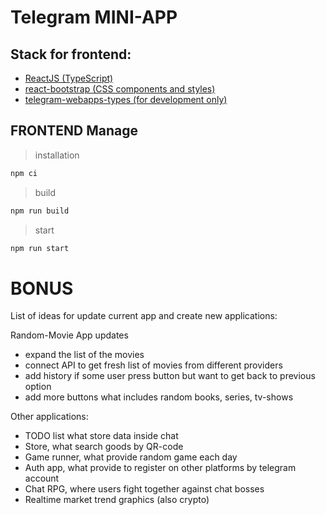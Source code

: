 # Telegram MINI-APP

## Stack for frontend:
- [ReactJS (TypeScript)](https://www.npmjs.com/package/react) 
- [react-bootstrap (CSS components and styles)](https://react-bootstrap.netlify.app/)
- [telegram-webapps-types (for development only)](https://github.com/prKassad/telegram-webapps-types)


## FRONTEND Manage 
> installation
```bash
npm ci
```
> build
```bash
npm run build
```
> start
```bash
npm run start
```

# BONUS
List of ideas for update current app and create new applications:

Random-Movie App updates
- expand the list of the movies
- connect API to get fresh list of movies from different providers
- add history if some user press button but want to get back to previous option
- add more buttons what includes random books, series, tv-shows


Other applications:
- TODO list what store data inside chat
- Store, what search goods by QR-code
- Game runner, what provide random game each day
- Auth app, what provide to register on other platforms by telegram account
- Chat RPG, where users fight together against chat bosses
- Realtime market trend graphics (also crypto)
